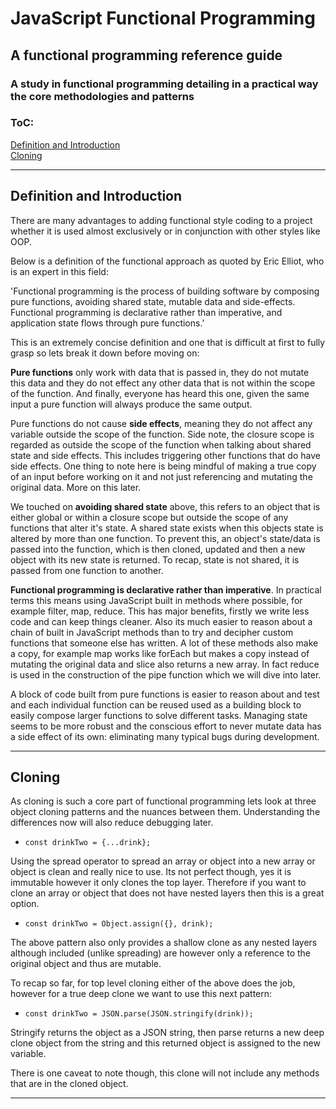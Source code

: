 # JavaScript Functional Programming 

## A functional programming reference guide 

### A study in functional programming detailing in a practical way the core methodologies and patterns

### ToC:

[Definition and Introduction](#Definition-and-Introduction)<br>
[Cloning](#Cloning)

------------------------------------------------------------------------------------------------------------------------------


## Definition and Introduction
There are many advantages to adding functional style coding to a project whether it is used almost exclusively or in conjunction with other styles like OOP.

Below is a definition of the functional approach as quoted by Eric Elliot, who is an expert in this field:

'Functional programming is the process of building software by composing pure functions, avoiding shared state, mutable data and side-effects. Functional programming is declarative rather than imperative, and application state flows through pure functions.'

This is an extremely concise definition and one that is difficult at first to fully grasp so lets break it down before moving on:

**Pure functions** only work with data that is passed in, they do not mutate this data and they do not effect any other data that is not within the scope of the function. And finally, everyone has heard this one, given the same input a pure function will always produce the same output.

Pure functions do not cause **side effects**, meaning they do not affect any variable outside the scope of the function. Side note, the closure scope is regarded as outside the scope of the function when talking about shared state and side effects.  This includes triggering other functions that do have side effects.  One thing to note here is being mindful of making a true copy of an input before working on it and not just referencing and mutating the original data. More on this later.  

We touched on **avoiding shared state** above, this refers to an object that is either global or within a closure scope but outside the scope of any functions that alter it's state.  A shared state exists when this objects state is altered by more than one function.  To prevent this, an object's state/data is passed into the function, which is then cloned, updated and then a new object with its new state is returned.  To recap, state is not shared, it is passed from one function to another.

**Functional programming is declarative rather than imperative**. In practical terms this means using JavaScript built in methods where possible, for example filter, map, reduce.  This has major benefits, firstly we write less code and can keep things cleaner. Also its much easier to reason about a chain of built in JavaScript methods than to try and decipher custom functions that someone else has written.  A lot of these methods also make a copy, for example map works like forEach but makes a copy instead of mutating the original data and slice also returns a new array.  In fact reduce is used in the construction of the pipe function which we will dive into later. 

A block of code built from pure functions is easier to reason about and test and each individual function can be reused used as a building block to easily compose larger functions to solve different tasks.  Managing state seems to be more robust and the conscious effort to never mutate data has a side effect of its own: eliminating many typical bugs during development.

-----------------------------------------------------------------------------------------------------------------------------

## Cloning
As cloning is such a core part of functional programming lets look at three object cloning patterns and the nuances between them. Understanding the differences now will also reduce debugging later. 

- `const drinkTwo = {...drink};`

Using the spread operator to spread an array or object into a new array or object is clean and really nice to use.  Its not perfect though, yes it is immutable however it only clones the top layer.  Therefore if you want to clone an array or object that does not have nested layers then this is a great option.

- `const drinkTwo = Object.assign({}, drink);`

The above pattern also only provides a shallow clone as any nested layers although included (unlike spreading) are however only a reference to the original object and thus are mutable.

To recap so far, for top level cloning either of the above does the job, however for a true deep clone we want to use this next pattern:

- `const drinkTwo = JSON.parse(JSON.stringify(drink));`

Stringify returns the object as a JSON string, then parse returns a new deep clone object from the string and this returned object is assigned to the new variable.

There is one caveat to note though, this clone will not include any methods that are in the cloned object.

----------------------------------------------------------------------------

